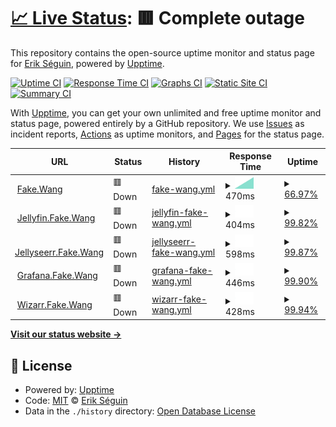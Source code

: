 # [📈 Live Status](https://erikseguin.github.io/upptime): <!--live status--> **🟥 Complete outage**

This repository contains the open-source uptime monitor and status page for [Erik Séguin](https://erikseguin.github.io/upptime), powered by [Upptime](https://github.com/upptime/upptime).

[![Uptime CI](https://github.com/erikseguin/upptime/workflows/Uptime%20CI/badge.svg)](https://github.com/erikseguin/upptime/actions?query=workflow%3A%22Uptime+CI%22)
[![Response Time CI](https://github.com/erikseguin/upptime/workflows/Response%20Time%20CI/badge.svg)](https://github.com/erikseguin/upptime/actions?query=workflow%3A%22Response+Time+CI%22)
[![Graphs CI](https://github.com/erikseguin/upptime/workflows/Graphs%20CI/badge.svg)](https://github.com/erikseguin/upptime/actions?query=workflow%3A%22Graphs+CI%22)
[![Static Site CI](https://github.com/erikseguin/upptime/workflows/Static%20Site%20CI/badge.svg)](https://github.com/erikseguin/upptime/actions?query=workflow%3A%22Static+Site+CI%22)
[![Summary CI](https://github.com/erikseguin/upptime/workflows/Summary%20CI/badge.svg)](https://github.com/erikseguin/upptime/actions?query=workflow%3A%22Summary+CI%22)

With [Upptime](https://upptime.js.org), you can get your own unlimited and free uptime monitor and status page, powered entirely by a GitHub repository. We use [Issues](https://github.com/erikseguin/upptime/issues) as incident reports, [Actions](https://github.com/erikseguin/upptime/actions) as uptime monitors, and [Pages](https://erikseguin.github.io/upptime) for the status page.

<!--start: status pages-->
<!-- This summary is generated by Upptime (https://github.com/upptime/upptime) -->
<!-- Do not edit this manually, your changes will be overwritten -->
<!-- prettier-ignore -->
| URL | Status | History | Response Time | Uptime |
| --- | ------ | ------- | ------------- | ------ |
| <img alt="" src="https://icons.duckduckgo.com/ip3/fake.wang.ico" height="13"> [Fake.Wang](https://fake.wang) | 🟥 Down | [fake-wang.yml](https://github.com/erikseguin/upptime/commits/HEAD/history/fake-wang.yml) | <details><summary><img alt="Response time graph" src="./graphs/fake-wang/response-time-week.png" height="20"> 470ms</summary><br><a href="https://status.fake.wang/history/fake-wang"><img alt="Response time 470" src="https://img.shields.io/endpoint?url=https%3A%2F%2Fraw.githubusercontent.com%2Ferikseguin%2Fupptime%2FHEAD%2Fapi%2Ffake-wang%2Fresponse-time.json"></a><br><a href="https://status.fake.wang/history/fake-wang"><img alt="24-hour response time 470" src="https://img.shields.io/endpoint?url=https%3A%2F%2Fraw.githubusercontent.com%2Ferikseguin%2Fupptime%2FHEAD%2Fapi%2Ffake-wang%2Fresponse-time-day.json"></a><br><a href="https://status.fake.wang/history/fake-wang"><img alt="7-day response time 470" src="https://img.shields.io/endpoint?url=https%3A%2F%2Fraw.githubusercontent.com%2Ferikseguin%2Fupptime%2FHEAD%2Fapi%2Ffake-wang%2Fresponse-time-week.json"></a><br><a href="https://status.fake.wang/history/fake-wang"><img alt="30-day response time 470" src="https://img.shields.io/endpoint?url=https%3A%2F%2Fraw.githubusercontent.com%2Ferikseguin%2Fupptime%2FHEAD%2Fapi%2Ffake-wang%2Fresponse-time-month.json"></a><br><a href="https://status.fake.wang/history/fake-wang"><img alt="1-year response time 470" src="https://img.shields.io/endpoint?url=https%3A%2F%2Fraw.githubusercontent.com%2Ferikseguin%2Fupptime%2FHEAD%2Fapi%2Ffake-wang%2Fresponse-time-year.json"></a></details> | <details><summary><a href="https://status.fake.wang/history/fake-wang">66.97%</a></summary><a href="https://status.fake.wang/history/fake-wang"><img alt="All-time uptime 66.97%" src="https://img.shields.io/endpoint?url=https%3A%2F%2Fraw.githubusercontent.com%2Ferikseguin%2Fupptime%2FHEAD%2Fapi%2Ffake-wang%2Fuptime.json"></a><br><a href="https://status.fake.wang/history/fake-wang"><img alt="24-hour uptime 66.97%" src="https://img.shields.io/endpoint?url=https%3A%2F%2Fraw.githubusercontent.com%2Ferikseguin%2Fupptime%2FHEAD%2Fapi%2Ffake-wang%2Fuptime-day.json"></a><br><a href="https://status.fake.wang/history/fake-wang"><img alt="7-day uptime 66.97%" src="https://img.shields.io/endpoint?url=https%3A%2F%2Fraw.githubusercontent.com%2Ferikseguin%2Fupptime%2FHEAD%2Fapi%2Ffake-wang%2Fuptime-week.json"></a><br><a href="https://status.fake.wang/history/fake-wang"><img alt="30-day uptime 66.97%" src="https://img.shields.io/endpoint?url=https%3A%2F%2Fraw.githubusercontent.com%2Ferikseguin%2Fupptime%2FHEAD%2Fapi%2Ffake-wang%2Fuptime-month.json"></a><br><a href="https://status.fake.wang/history/fake-wang"><img alt="1-year uptime 66.97%" src="https://img.shields.io/endpoint?url=https%3A%2F%2Fraw.githubusercontent.com%2Ferikseguin%2Fupptime%2FHEAD%2Fapi%2Ffake-wang%2Fuptime-year.json"></a></details>
| <img alt="" src="https://icons.duckduckgo.com/ip3/jellyfin.fake.wang.ico" height="13"> [Jellyfin.Fake.Wang](https://jellyfin.fake.wang) | 🟥 Down | [jellyfin-fake-wang.yml](https://github.com/erikseguin/upptime/commits/HEAD/history/jellyfin-fake-wang.yml) | <details><summary><img alt="Response time graph" src="./graphs/jellyfin-fake-wang/response-time-week.png" height="20"> 404ms</summary><br><a href="https://status.fake.wang/history/jellyfin-fake-wang"><img alt="Response time 404" src="https://img.shields.io/endpoint?url=https%3A%2F%2Fraw.githubusercontent.com%2Ferikseguin%2Fupptime%2FHEAD%2Fapi%2Fjellyfin-fake-wang%2Fresponse-time.json"></a><br><a href="https://status.fake.wang/history/jellyfin-fake-wang"><img alt="24-hour response time 404" src="https://img.shields.io/endpoint?url=https%3A%2F%2Fraw.githubusercontent.com%2Ferikseguin%2Fupptime%2FHEAD%2Fapi%2Fjellyfin-fake-wang%2Fresponse-time-day.json"></a><br><a href="https://status.fake.wang/history/jellyfin-fake-wang"><img alt="7-day response time 404" src="https://img.shields.io/endpoint?url=https%3A%2F%2Fraw.githubusercontent.com%2Ferikseguin%2Fupptime%2FHEAD%2Fapi%2Fjellyfin-fake-wang%2Fresponse-time-week.json"></a><br><a href="https://status.fake.wang/history/jellyfin-fake-wang"><img alt="30-day response time 404" src="https://img.shields.io/endpoint?url=https%3A%2F%2Fraw.githubusercontent.com%2Ferikseguin%2Fupptime%2FHEAD%2Fapi%2Fjellyfin-fake-wang%2Fresponse-time-month.json"></a><br><a href="https://status.fake.wang/history/jellyfin-fake-wang"><img alt="1-year response time 404" src="https://img.shields.io/endpoint?url=https%3A%2F%2Fraw.githubusercontent.com%2Ferikseguin%2Fupptime%2FHEAD%2Fapi%2Fjellyfin-fake-wang%2Fresponse-time-year.json"></a></details> | <details><summary><a href="https://status.fake.wang/history/jellyfin-fake-wang">99.82%</a></summary><a href="https://status.fake.wang/history/jellyfin-fake-wang"><img alt="All-time uptime 99.82%" src="https://img.shields.io/endpoint?url=https%3A%2F%2Fraw.githubusercontent.com%2Ferikseguin%2Fupptime%2FHEAD%2Fapi%2Fjellyfin-fake-wang%2Fuptime.json"></a><br><a href="https://status.fake.wang/history/jellyfin-fake-wang"><img alt="24-hour uptime 99.82%" src="https://img.shields.io/endpoint?url=https%3A%2F%2Fraw.githubusercontent.com%2Ferikseguin%2Fupptime%2FHEAD%2Fapi%2Fjellyfin-fake-wang%2Fuptime-day.json"></a><br><a href="https://status.fake.wang/history/jellyfin-fake-wang"><img alt="7-day uptime 99.82%" src="https://img.shields.io/endpoint?url=https%3A%2F%2Fraw.githubusercontent.com%2Ferikseguin%2Fupptime%2FHEAD%2Fapi%2Fjellyfin-fake-wang%2Fuptime-week.json"></a><br><a href="https://status.fake.wang/history/jellyfin-fake-wang"><img alt="30-day uptime 99.82%" src="https://img.shields.io/endpoint?url=https%3A%2F%2Fraw.githubusercontent.com%2Ferikseguin%2Fupptime%2FHEAD%2Fapi%2Fjellyfin-fake-wang%2Fuptime-month.json"></a><br><a href="https://status.fake.wang/history/jellyfin-fake-wang"><img alt="1-year uptime 99.82%" src="https://img.shields.io/endpoint?url=https%3A%2F%2Fraw.githubusercontent.com%2Ferikseguin%2Fupptime%2FHEAD%2Fapi%2Fjellyfin-fake-wang%2Fuptime-year.json"></a></details>
| <img alt="" src="https://icons.duckduckgo.com/ip3/jellyseerr.fake.wang.ico" height="13"> [Jellyseerr.Fake.Wang](https://jellyseerr.fake.wang) | 🟥 Down | [jellyseerr-fake-wang.yml](https://github.com/erikseguin/upptime/commits/HEAD/history/jellyseerr-fake-wang.yml) | <details><summary><img alt="Response time graph" src="./graphs/jellyseerr-fake-wang/response-time-week.png" height="20"> 598ms</summary><br><a href="https://status.fake.wang/history/jellyseerr-fake-wang"><img alt="Response time 598" src="https://img.shields.io/endpoint?url=https%3A%2F%2Fraw.githubusercontent.com%2Ferikseguin%2Fupptime%2FHEAD%2Fapi%2Fjellyseerr-fake-wang%2Fresponse-time.json"></a><br><a href="https://status.fake.wang/history/jellyseerr-fake-wang"><img alt="24-hour response time 598" src="https://img.shields.io/endpoint?url=https%3A%2F%2Fraw.githubusercontent.com%2Ferikseguin%2Fupptime%2FHEAD%2Fapi%2Fjellyseerr-fake-wang%2Fresponse-time-day.json"></a><br><a href="https://status.fake.wang/history/jellyseerr-fake-wang"><img alt="7-day response time 598" src="https://img.shields.io/endpoint?url=https%3A%2F%2Fraw.githubusercontent.com%2Ferikseguin%2Fupptime%2FHEAD%2Fapi%2Fjellyseerr-fake-wang%2Fresponse-time-week.json"></a><br><a href="https://status.fake.wang/history/jellyseerr-fake-wang"><img alt="30-day response time 598" src="https://img.shields.io/endpoint?url=https%3A%2F%2Fraw.githubusercontent.com%2Ferikseguin%2Fupptime%2FHEAD%2Fapi%2Fjellyseerr-fake-wang%2Fresponse-time-month.json"></a><br><a href="https://status.fake.wang/history/jellyseerr-fake-wang"><img alt="1-year response time 598" src="https://img.shields.io/endpoint?url=https%3A%2F%2Fraw.githubusercontent.com%2Ferikseguin%2Fupptime%2FHEAD%2Fapi%2Fjellyseerr-fake-wang%2Fresponse-time-year.json"></a></details> | <details><summary><a href="https://status.fake.wang/history/jellyseerr-fake-wang">99.87%</a></summary><a href="https://status.fake.wang/history/jellyseerr-fake-wang"><img alt="All-time uptime 99.87%" src="https://img.shields.io/endpoint?url=https%3A%2F%2Fraw.githubusercontent.com%2Ferikseguin%2Fupptime%2FHEAD%2Fapi%2Fjellyseerr-fake-wang%2Fuptime.json"></a><br><a href="https://status.fake.wang/history/jellyseerr-fake-wang"><img alt="24-hour uptime 99.87%" src="https://img.shields.io/endpoint?url=https%3A%2F%2Fraw.githubusercontent.com%2Ferikseguin%2Fupptime%2FHEAD%2Fapi%2Fjellyseerr-fake-wang%2Fuptime-day.json"></a><br><a href="https://status.fake.wang/history/jellyseerr-fake-wang"><img alt="7-day uptime 99.87%" src="https://img.shields.io/endpoint?url=https%3A%2F%2Fraw.githubusercontent.com%2Ferikseguin%2Fupptime%2FHEAD%2Fapi%2Fjellyseerr-fake-wang%2Fuptime-week.json"></a><br><a href="https://status.fake.wang/history/jellyseerr-fake-wang"><img alt="30-day uptime 99.87%" src="https://img.shields.io/endpoint?url=https%3A%2F%2Fraw.githubusercontent.com%2Ferikseguin%2Fupptime%2FHEAD%2Fapi%2Fjellyseerr-fake-wang%2Fuptime-month.json"></a><br><a href="https://status.fake.wang/history/jellyseerr-fake-wang"><img alt="1-year uptime 99.87%" src="https://img.shields.io/endpoint?url=https%3A%2F%2Fraw.githubusercontent.com%2Ferikseguin%2Fupptime%2FHEAD%2Fapi%2Fjellyseerr-fake-wang%2Fuptime-year.json"></a></details>
| <img alt="" src="https://icons.duckduckgo.com/ip3/grafana.fake.wang.ico" height="13"> [Grafana.Fake.Wang](https://grafana.fake.wang) | 🟥 Down | [grafana-fake-wang.yml](https://github.com/erikseguin/upptime/commits/HEAD/history/grafana-fake-wang.yml) | <details><summary><img alt="Response time graph" src="./graphs/grafana-fake-wang/response-time-week.png" height="20"> 446ms</summary><br><a href="https://status.fake.wang/history/grafana-fake-wang"><img alt="Response time 446" src="https://img.shields.io/endpoint?url=https%3A%2F%2Fraw.githubusercontent.com%2Ferikseguin%2Fupptime%2FHEAD%2Fapi%2Fgrafana-fake-wang%2Fresponse-time.json"></a><br><a href="https://status.fake.wang/history/grafana-fake-wang"><img alt="24-hour response time 446" src="https://img.shields.io/endpoint?url=https%3A%2F%2Fraw.githubusercontent.com%2Ferikseguin%2Fupptime%2FHEAD%2Fapi%2Fgrafana-fake-wang%2Fresponse-time-day.json"></a><br><a href="https://status.fake.wang/history/grafana-fake-wang"><img alt="7-day response time 446" src="https://img.shields.io/endpoint?url=https%3A%2F%2Fraw.githubusercontent.com%2Ferikseguin%2Fupptime%2FHEAD%2Fapi%2Fgrafana-fake-wang%2Fresponse-time-week.json"></a><br><a href="https://status.fake.wang/history/grafana-fake-wang"><img alt="30-day response time 446" src="https://img.shields.io/endpoint?url=https%3A%2F%2Fraw.githubusercontent.com%2Ferikseguin%2Fupptime%2FHEAD%2Fapi%2Fgrafana-fake-wang%2Fresponse-time-month.json"></a><br><a href="https://status.fake.wang/history/grafana-fake-wang"><img alt="1-year response time 446" src="https://img.shields.io/endpoint?url=https%3A%2F%2Fraw.githubusercontent.com%2Ferikseguin%2Fupptime%2FHEAD%2Fapi%2Fgrafana-fake-wang%2Fresponse-time-year.json"></a></details> | <details><summary><a href="https://status.fake.wang/history/grafana-fake-wang">99.90%</a></summary><a href="https://status.fake.wang/history/grafana-fake-wang"><img alt="All-time uptime 99.90%" src="https://img.shields.io/endpoint?url=https%3A%2F%2Fraw.githubusercontent.com%2Ferikseguin%2Fupptime%2FHEAD%2Fapi%2Fgrafana-fake-wang%2Fuptime.json"></a><br><a href="https://status.fake.wang/history/grafana-fake-wang"><img alt="24-hour uptime 99.90%" src="https://img.shields.io/endpoint?url=https%3A%2F%2Fraw.githubusercontent.com%2Ferikseguin%2Fupptime%2FHEAD%2Fapi%2Fgrafana-fake-wang%2Fuptime-day.json"></a><br><a href="https://status.fake.wang/history/grafana-fake-wang"><img alt="7-day uptime 99.90%" src="https://img.shields.io/endpoint?url=https%3A%2F%2Fraw.githubusercontent.com%2Ferikseguin%2Fupptime%2FHEAD%2Fapi%2Fgrafana-fake-wang%2Fuptime-week.json"></a><br><a href="https://status.fake.wang/history/grafana-fake-wang"><img alt="30-day uptime 99.90%" src="https://img.shields.io/endpoint?url=https%3A%2F%2Fraw.githubusercontent.com%2Ferikseguin%2Fupptime%2FHEAD%2Fapi%2Fgrafana-fake-wang%2Fuptime-month.json"></a><br><a href="https://status.fake.wang/history/grafana-fake-wang"><img alt="1-year uptime 99.90%" src="https://img.shields.io/endpoint?url=https%3A%2F%2Fraw.githubusercontent.com%2Ferikseguin%2Fupptime%2FHEAD%2Fapi%2Fgrafana-fake-wang%2Fuptime-year.json"></a></details>
| <img alt="" src="https://icons.duckduckgo.com/ip3/wizarr.fake.wang.ico" height="13"> [Wizarr.Fake.Wang](https://wizarr.fake.wang) | 🟥 Down | [wizarr-fake-wang.yml](https://github.com/erikseguin/upptime/commits/HEAD/history/wizarr-fake-wang.yml) | <details><summary><img alt="Response time graph" src="./graphs/wizarr-fake-wang/response-time-week.png" height="20"> 428ms</summary><br><a href="https://status.fake.wang/history/wizarr-fake-wang"><img alt="Response time 428" src="https://img.shields.io/endpoint?url=https%3A%2F%2Fraw.githubusercontent.com%2Ferikseguin%2Fupptime%2FHEAD%2Fapi%2Fwizarr-fake-wang%2Fresponse-time.json"></a><br><a href="https://status.fake.wang/history/wizarr-fake-wang"><img alt="24-hour response time 428" src="https://img.shields.io/endpoint?url=https%3A%2F%2Fraw.githubusercontent.com%2Ferikseguin%2Fupptime%2FHEAD%2Fapi%2Fwizarr-fake-wang%2Fresponse-time-day.json"></a><br><a href="https://status.fake.wang/history/wizarr-fake-wang"><img alt="7-day response time 428" src="https://img.shields.io/endpoint?url=https%3A%2F%2Fraw.githubusercontent.com%2Ferikseguin%2Fupptime%2FHEAD%2Fapi%2Fwizarr-fake-wang%2Fresponse-time-week.json"></a><br><a href="https://status.fake.wang/history/wizarr-fake-wang"><img alt="30-day response time 428" src="https://img.shields.io/endpoint?url=https%3A%2F%2Fraw.githubusercontent.com%2Ferikseguin%2Fupptime%2FHEAD%2Fapi%2Fwizarr-fake-wang%2Fresponse-time-month.json"></a><br><a href="https://status.fake.wang/history/wizarr-fake-wang"><img alt="1-year response time 428" src="https://img.shields.io/endpoint?url=https%3A%2F%2Fraw.githubusercontent.com%2Ferikseguin%2Fupptime%2FHEAD%2Fapi%2Fwizarr-fake-wang%2Fresponse-time-year.json"></a></details> | <details><summary><a href="https://status.fake.wang/history/wizarr-fake-wang">99.94%</a></summary><a href="https://status.fake.wang/history/wizarr-fake-wang"><img alt="All-time uptime 99.94%" src="https://img.shields.io/endpoint?url=https%3A%2F%2Fraw.githubusercontent.com%2Ferikseguin%2Fupptime%2FHEAD%2Fapi%2Fwizarr-fake-wang%2Fuptime.json"></a><br><a href="https://status.fake.wang/history/wizarr-fake-wang"><img alt="24-hour uptime 99.94%" src="https://img.shields.io/endpoint?url=https%3A%2F%2Fraw.githubusercontent.com%2Ferikseguin%2Fupptime%2FHEAD%2Fapi%2Fwizarr-fake-wang%2Fuptime-day.json"></a><br><a href="https://status.fake.wang/history/wizarr-fake-wang"><img alt="7-day uptime 99.94%" src="https://img.shields.io/endpoint?url=https%3A%2F%2Fraw.githubusercontent.com%2Ferikseguin%2Fupptime%2FHEAD%2Fapi%2Fwizarr-fake-wang%2Fuptime-week.json"></a><br><a href="https://status.fake.wang/history/wizarr-fake-wang"><img alt="30-day uptime 99.94%" src="https://img.shields.io/endpoint?url=https%3A%2F%2Fraw.githubusercontent.com%2Ferikseguin%2Fupptime%2FHEAD%2Fapi%2Fwizarr-fake-wang%2Fuptime-month.json"></a><br><a href="https://status.fake.wang/history/wizarr-fake-wang"><img alt="1-year uptime 99.94%" src="https://img.shields.io/endpoint?url=https%3A%2F%2Fraw.githubusercontent.com%2Ferikseguin%2Fupptime%2FHEAD%2Fapi%2Fwizarr-fake-wang%2Fuptime-year.json"></a></details>

<!--end: status pages-->

[**Visit our status website →**](https://erikseguin.github.io/upptime)

## 📄 License

- Powered by: [Upptime](https://github.com/upptime/upptime)
- Code: [MIT](./LICENSE) © [Erik Séguin](https://erikseguin.github.io/upptime)
- Data in the `./history` directory: [Open Database License](https://opendatacommons.org/licenses/odbl/1-0/)

